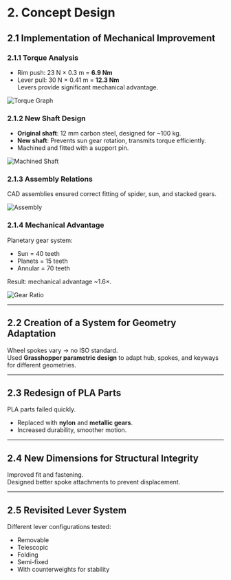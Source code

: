 # 2. Concept Design

## 2.1 Implementation of Mechanical Improvement
### 2.1.1 Torque Analysis
- Rim push: 23 N × 0.3 m = **6.9 Nm**  
- Lever pull: 30 N × 0.41 m = **12.3 Nm**  
Levers provide significant mechanical advantage.

![Torque Graph](../images/fig16_torque_graph.png)

### 2.1.2 New Shaft Design
- **Original shaft**: 12 mm carbon steel, designed for ~100 kg.  
- **New shaft**: Prevents sun gear rotation, transmits torque efficiently.  
- Machined and fitted with a support pin.  

![Machined Shaft](../images/fig19_new_shaft.png)

### 2.1.3 Assembly Relations
CAD assemblies ensured correct fitting of spider, sun, and stacked gears.  

![Assembly](../images/fig24_wheelchair_assembly.png)

### 2.1.4 Mechanical Advantage
Planetary gear system:  
- Sun = 40 teeth  
- Planets = 15 teeth  
- Annular = 70 teeth  

Result: mechanical advantage ~1.6×.

![Gear Ratio](../images/fig33_mech_advantage.png)

---

## 2.2 Creation of a System for Geometry Adaptation
Wheel spokes vary → no ISO standard.  
Used **Grasshopper parametric design** to adapt hub, spokes, and keyways for different geometries.

---

## 2.3 Redesign of PLA Parts
PLA parts failed quickly.  
- Replaced with **nylon** and **metallic gears**.  
- Increased durability, smoother motion.

---

## 2.4 New Dimensions for Structural Integrity
Improved fit and fastening.  
Designed better spoke attachments to prevent displacement.

---

## 2.5 Revisited Lever System
Different lever configurations tested:
- Removable  
- Telescopic  
- Folding  
- Semi-fixed  
- With counterweights for stability
